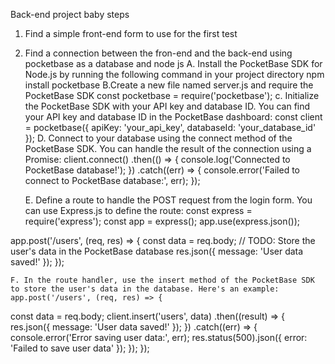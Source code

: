  Back-end project baby steps
1. Find a simple front-end form to use for the first test 
2. Find a connection between the fron-end and the back-end using pocketbase as a database and node js
    A. Install the PocketBase SDK for Node.js by running the following command in your project directory
    npm install pocketbase
    B.Create a new file named server.js and require the PocketBase SDK
    const pocketbase = require('pocketbase');
    c. Initialize the PocketBase SDK with your API key and database ID. You can find your API key and database ID in the PocketBase dashboard:
    const client = pocketbase({
  apiKey: 'your_api_key',
  databaseId: 'your_database_id'
});
    D. Connect to your database using the connect method of the PocketBase SDK. You can handle the result of the connection using a Promise:
    client.connect()
  .then(() => {
    console.log('Connected to PocketBase database!');
  })
  .catch((err) => {
    console.error('Failed to connect to PocketBase database:', err);
  });

    E. Define a route to handle the POST request from the login form. You can use Express.js to define the route:
    const express = require('express');
const app = express();
app.use(express.json());

app.post('/users', (req, res) => {
  const data = req.body;
  // TODO: Store the user's data in the PocketBase database
  res.json({ message: 'User data saved!' });
});

    F. In the route handler, use the insert method of the PocketBase SDK to store the user's data in the database. Here's an example:
    app.post('/users', (req, res) => {
  const data = req.body;
  client.insert('users', data)
    .then((result) => {
      res.json({ message: 'User data saved!' });
    })
    .catch((err) => {
      console.error('Error saving user data:', err);
      res.status(500).json({ error: 'Failed to save user data' });
    });
});

